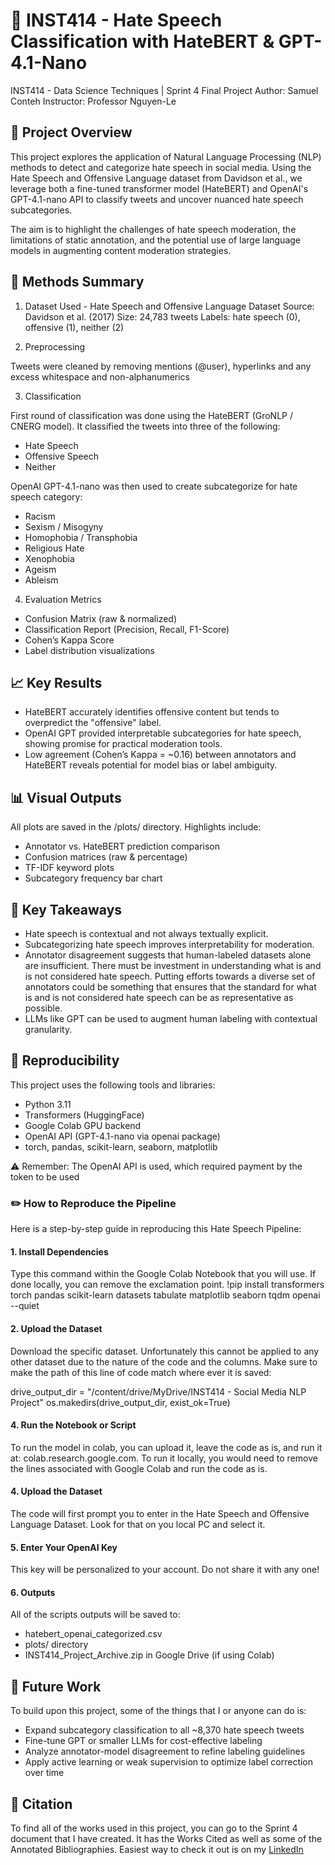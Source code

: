 # 🧠 INST414 - Hate Speech Classification with HateBERT & GPT-4.1-Nano
INST414 - Data Science Techniques | Sprint 4 Final Project
Author: Samuel Conteh
Instructor: Professor Nguyen-Le

## 📌 Project Overview
This project explores the application of Natural Language Processing (NLP) methods to detect and categorize hate speech in social media. Using the Hate Speech and Offensive Language dataset from Davidson et al., we leverage both a fine-tuned transformer model (HateBERT) and OpenAI's GPT-4.1-nano API to classify tweets and uncover nuanced hate speech subcategories. 

The aim is to highlight the challenges of hate speech moderation, the limitations of static annotation, and the potential use of large language models in augmenting content moderation strategies.

## 🧪 Methods Summary

1. Dataset Used - Hate Speech and Offensive Language Dataset 
Source: Davidson et al. (2017)
Size: 24,783 tweets
Labels: hate speech (0), offensive (1), neither (2)

2. Preprocessing

Tweets were cleaned by removing mentions (@user), hyperlinks and any excess whitespace and non-alphanumerics

3. Classification

First round of classification was done using the HateBERT (GroNLP / CNERG model). It classified the tweets into three of the following:
- Hate Speech
- Offensive Speech
- Neither

OpenAI GPT-4.1-nano was then used to create subcategorize for hate speech category:
- Racism
- Sexism / Misogyny
- Homophobia / Transphobia
- Religious Hate
- Xenophobia
- Ageism
- Ableism

4. Evaluation Metrics
- Confusion Matrix (raw & normalized)
- Classification Report (Precision, Recall, F1-Score)
- Cohen’s Kappa Score
- Label distribution visualizations

## 📈 Key Results

- HateBERT accurately identifies offensive content but tends to overpredict the "offensive" label.
- OpenAI GPT provided interpretable subcategories for hate speech, showing promise for practical moderation tools.
- Low agreement (Cohen’s Kappa = ~0.16) between annotators and HateBERT reveals potential for model bias or label ambiguity.

## 📊 Visual Outputs
All plots are saved in the /plots/ directory. Highlights include:
- Annotator vs. HateBERT prediction comparison
- Confusion matrices (raw & percentage)
- TF-IDF keyword plots
- Subcategory frequency bar chart

## 💬 Key Takeaways
- Hate speech is contextual and not always textually explicit.
- Subcategorizing hate speech improves interpretability for moderation.
- Annotator disagreement suggests that human-labeled datasets alone are insufficient. There must be investment in understanding what is and is not considered hate speech. Putting efforts towards a diverse set of annotators could be something that ensures that the standard for what is and is not considered hate speech can be as representative as possible.
- LLMs like GPT can be used to augment human labeling with contextual granularity.

## 🔐 Reproducibility
This project uses the following tools and libraries:

- Python 3.11
- Transformers (HuggingFace)
- Google Colab GPU backend
- OpenAI API (GPT-4.1-nano via openai package)
- torch, pandas, scikit-learn, seaborn, matplotlib

⚠️ Remember: The OpenAI API is used, which required payment by the token to be used 

### ✏️ How to Reproduce the Pipeline

Here is a step-by-step guide in reproducing this Hate Speech Pipeline:

#### 1. Install Dependencies
Type this command within the Google Colab Notebook that you will use. If done locally, you can remove the exclamation point. 
!pip install transformers torch pandas scikit-learn datasets tabulate matplotlib seaborn tqdm openai --quiet

#### 2. Upload the Dataset 
Download the specific dataset. Unfortunately this cannot be applied to any other dataset due to the nature of the code and the columns.
Make sure to make the path of this line of code match where ever it is saved:

drive_output_dir = "/content/drive/MyDrive/INST414 - Social Media NLP Project"
os.makedirs(drive_output_dir, exist_ok=True)

#### 4. Run the Notebook or Script

To run the model in colab, you can upload it, leave the code as is, and run it at: colab.research.google.com. To run it locally, you would need to remove the lines associated with Google Colab and run the code as is. 

#### 4. Upload the Dataset

The code will first prompt you to enter in the Hate Speech and Offensive Language Dataset. Look for that on you local PC and select it.

#### 5. Enter Your OpenAI Key

This key will be personalized to your account. Do not share it with any one!

#### 6. Outputs 

All of the scripts outputs will be saved to:
- hatebert_openai_categorized.csv
- plots/ directory
- INST414_Project_Archive.zip in Google Drive (if using Colab)

## 🧠 Future Work

To build upon this project, some of the things that I or anyone can do is:
- Expand subcategory classification to all ~8,370 hate speech tweets
- Fine-tune GPT or smaller LLMs for cost-effective labeling
- Analyze annotator-model disagreement to refine labeling guidelines
- Apply active learning or weak supervision to optimize label correction over time

## 🧾 Citation

To find all of the works used in this project, you can go to the Sprint 4 document that I have created. It has the Works Cited as well as some of the Annotated Bibliographies. Easiest way to check it out is on my [LinkedIn]([url](https://www.linkedin.com/in/samuel-conteh-812391208/details/projects/)) 

